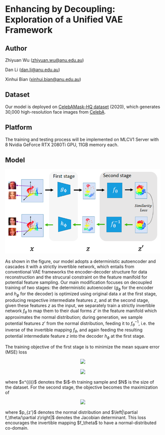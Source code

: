 # Enhancing by Decoupling: Exploration of a Unified VAE Framework
## Author
Zhiyuan Wu (zhiyuan.wu@anu.edu.au)

Dan Li (dan.li@anu.edu.au)

Xinhui Bian (xinhui.bian@anu.edu.au)

## Dataset
Our model is deployed on [CelebAMask-HQ dataset](https://github.com/tkarras/progressive_growing_of_gans) (2020), which generates 30,000 high-resolution face images from [CelebA](http://mmlab.ie.cuhk.edu.hk/projects/CelebA.html).

## Platform
The training and testing process will be implemented on MLCV1 Server with 8 Nvidia GeForce RTX 2080Ti GPU, 11GB memory each.

## Model
![](./figs/pipeline.png)

As shown in the figure, our model adopts a deterministic autoencoder and cascades it with a strictly invertible network, which entails from conventional VAE frameworks the encoder-decoder structure for data reconstruction and the strucural constraint on the feature manifold for potential feature sampling.
Our main modification focuses on decoupled training of two stages: the deterministic autoencoder ($g_\phi$ for the encoder and $h_\phi$ for the decoder) is optimized using original data $x$ at the first stage, producing respective intermediate features $z$, and at the second stage, given these features $z$ as the input, we separately train a strictly invertible network $f_\theta$ to map them to their dual forms $z'$ in the feature manifold which approximates the normal distribution; during generation, we sample potential features $z'$ from the normal distribution, feeding it to $f_\theta^{-1}$, i.e. the inverse of the invertible mapping $f_\theta$, and again feeding the resulting potential intermediate feature $z$ into the decoder $h_\phi$ at the first stage.

The training objective of the first stage is to minimize the mean square error (MSE) loss
<p align="center">
  <img src="https://latex.codecogs.com/svg.latex?\\frac{1}{N}\\sum_{i=1}^N\\left\\|x^{(i)}-h_\\phi\\circ g_\\phi\\left(x^{(i)}\\right)\\right\\|_2^2," />
</p><p align="center">
  <img src="https://latex.codecogs.com/svg.latex?x=1" />
</p>
where $x^{(i)}$ denotes the $i$-th training sample and $N$ is the size of the dataset. For the second stage, the objective becomes the maximization of
<p align="center">
  <img src="https://latex.codecogs.com/svg.latex?\\frac{1}{N}\\sum_{i=1}^N\\left[\\log p_{z'}\\left(f_\\theta\\circ g_\\phi\\left(x^{(i)}\\right)\\right)+\\log\\left|\\frac{\\partial f_\\theta}{\\partial z}\\right|_{z=g_\\phi\\left(x^{(i)}\\right)}\\right]," />
</p>
where $p_{z'}$ denotes the normal distribution and $\left|\partial f_\theta/\partial z\right|$ denotes the Jacobian determinant.
This loss encourages the invertible mapping $f_\theta$ to have a normal-distributed co-domain.